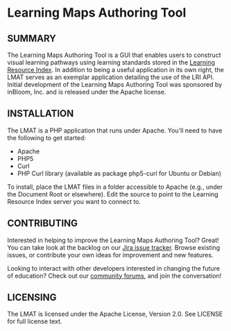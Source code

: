 # Learning Maps Authoring Tool


## SUMMARY
The Learning Maps Authoring Tool is a GUI that enables users to construct visual learning pathways using learning standards stored in the [Learning Resource Index](http://lri_url/fixme "Learning Resource Index"). In addition to being a useful application in its own right, the LMAT serves as an exemplar application detailing the use of the LRI API. Initial development of the Learning Maps Authoring Tool was sponsored by inBloom, Inc. and is released under the Apache license.

## INSTALLATION
The LMAT is a PHP application that runs under Apache. You'll need to have the following to get started:

- Apache
- PHP5
- Curl
- PHP Curl library (available as package php5-curl for Ubuntu or Debian)

To install, place the LMAT files in a folder accessible to Apache (e.g., under the Document Root or elsewhere). Edit the source to point to the Learning Resource Index server you want to connect to.

## CONTRIBUTING
Interested in helping to improve the Learning Maps Authoring Tool? Great! You can take look at the backlog on our [Jira issue tracker](https://support.inbloom.org "Jira"). Browse existing issues, or contribute your own ideas for improvement and new features.

Looking to interact with other developers interested in changing the future of education? Check out our [community forums](https://forums.inbloom.org/ "Forums"), and join the conversation!

## LICENSING
The LMAT is licensed under the Apache License, Version 2.0. See LICENSE for full license text.